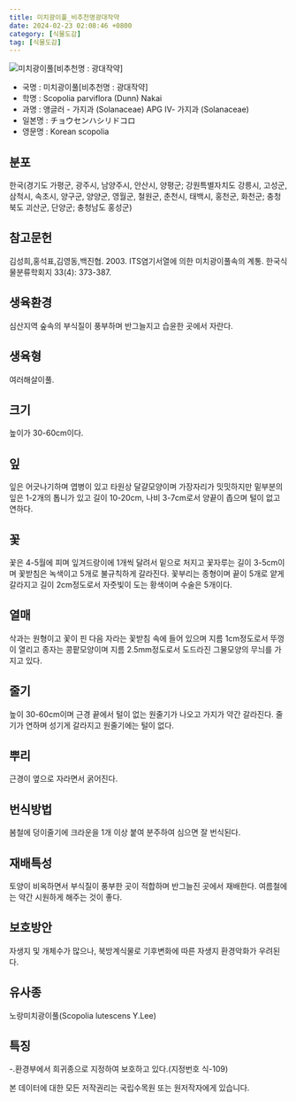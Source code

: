 ```yaml
---
title: 미치광이풀_비추천명광대작약
date: 2024-02-23 02:08:46 +0800
category: [식물도감]
tag: [식물도감]
---
```




![미치광이풀[비추천명 : 광대작약]](/fileUpload/plants/basic/Solanaceae/Scopolia/7846/1_th2.JPG)
- 국명 : 미치광이풀[비추천명 : 광대작약]
- 학명 : Scopolia parviflora (Dunn) Nakai
- 과명 : 앵글러 - 가지과 (Solanaceae) APG Ⅳ- 가지과 (Solanaceae)
- 일본명 : チョウセンハシリドコロ
- 영문명 : Korean scopolia


## 분포
한국(경기도 가평군, 광주시, 남양주시, 안산시, 양평군; 강원특별자치도 강릉시, 고성군, 삼척시, 속초시, 양구군, 양양군, 영월군, 철원군, 춘천시, 태백시, 홍천군, 화천군; 충청북도 괴산군, 단양군; 충청남도 홍성군)
## 참고문헌
김성희,홍석표,김영동,백진협. 2003. ITS염기서열에 의한 미치광이풀속의 계통. 한국식물분류학회지 33(4): 373-387.
## 생육환경
심산지역 숲속의 부식질이 풍부하며 반그늘지고 습윤한 곳에서 자란다.
## 생육형
여러해살이풀.
## 크기
높이가 30-60cm이다.
## 잎
잎은 어긋나기하며 엽병이 있고 타원상 달걀모양이며 가장자리가 밋밋하지만 밑부분의 잎은 1-2개의 톱니가 있고 길이 10-20cm, 나비 3-7cm로서 양끝이 좁으며 털이 없고 연하다.
## 꽃
꽃은 4-5월에 피며 잎겨드랑이에 1개씩 달려서 밑으로 처지고 꽃자루는 길이 3-5cm이며 꽃받침은 녹색이고 5개로 불규칙하게 갈라진다. 꽃부리는 종형이며 끝이 5개로 얕게 갈라지고 길이 2cm정도로서 자줏빛이 도는 황색이며 수술은 5개이다.
## 열매
삭과는 원형이고 꽃이 핀 다음 자라는 꽃받침 속에 들어 있으며 지름 1cm정도로서 뚜껑이 열리고 종자는 콩팥모양이며 지름 2.5mm정도로서 도드라진 그물모양의 무늬를 가지고 있다.
## 줄기
높이 30-60cm이며 근경 끝에서 털이 없는 원줄기가 나오고 가지가 약간 갈라진다. 줄기가 연하며 성기게 갈라지고 원줄기에는 털이 없다.
## 뿌리
근경이 옆으로 자라면서 굵어진다.
## 번식방법
봄철에 덩이줄기에 크라운을 1개 이상 붙여 분주하여 심으면 잘 번식된다.
## 재배특성
토양이 비옥하면서 부식질이 풍부한 곳이 적합하며 반그늘진 곳에서 재배한다.여름철에는 약간 시원하게 해주는 것이 좋다.
## 보호방안
자생지 및 개체수가 많으나, 북방계식물로 기후변화에 따른 자생지 환경악화가 우려된다.
## 유사종
노랑미치광이풀(Scopolia lutescens Y.Lee)
## 특징
-.환경부에서 희귀종으로 지정하여 보호하고 있다.(지정번호 식-109)






본 데이터에 대한 모든 저작권리는 국립수목원 또는 원저작자에게 있습니다.
